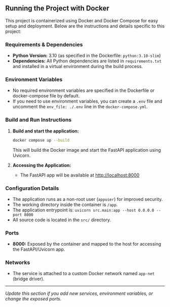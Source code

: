 ## Running the Project with Docker

This project is containerized using Docker and Docker Compose for easy setup and deployment. Below are the instructions and details specific to this project:

### Requirements & Dependencies
- **Python Version:** 3.10 (as specified in the Dockerfile: `python:3.10-slim`)
- **Dependencies:** All Python dependencies are listed in `requirements.txt` and installed in a virtual environment during the build process.

### Environment Variables
- No required environment variables are specified in the Dockerfile or docker-compose file by default.
- If you need to use environment variables, you can create a `.env` file and uncomment the `env_file: ./.env` line in the `docker-compose.yml`.

### Build and Run Instructions
1. **Build and start the application:**
   ```sh
   docker compose up --build
   ```
   This will build the Docker image and start the FastAPI application using Uvicorn.

2. **Accessing the Application:**
   - The FastAPI app will be available at [http://localhost:8000](http://localhost:8000)

### Configuration Details
- The application runs as a non-root user (`appuser`) for improved security.
- The working directory inside the container is `/app`.
- The application entrypoint is: `uvicorn src.main:app --host 0.0.0.0 --port 8000`
- All source code is located in the `src/` directory.

### Ports
- **8000:** Exposed by the container and mapped to the host for accessing the FastAPI/Uvicorn app.

### Networks
- The service is attached to a custom Docker network named `app-net` (bridge driver).

---

*Update this section if you add new services, environment variables, or change the exposed ports.*